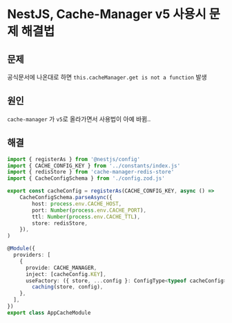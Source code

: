 
# NestJS, Cache-Manager v5 사용시 문제 해결법

## 문제

공식문서에 나온대로 하면 `this.cacheManager.get is not a function` 발생

## 원인

`cache-manager` 가 `v5`로 올라가면서 사용법이 아예 바뀜..

## 해결

```typescript
import { registerAs } from '@nestjs/config'
import { CACHE_CONFIG_KEY } from '../constants/index.js'
import { redisStore } from 'cache-manager-redis-store'
import { CacheConfigSchema } from './config.zod.js'

export const cacheConfig = registerAs(CACHE_CONFIG_KEY, async () =>
	CacheConfigSchema.parseAsync({
		host: process.env.CACHE_HOST,
		port: Number(process.env.CACHE_PORT),
		ttl: Number(process.env.CACHE_TTL),
		store: redisStore,
	}),
)

@Module({
  providers: [
    {
      provide: CACHE_MANAGER,
      inject: [cacheConfig.KEY],
      useFactory: ({ store, ...config }: ConfigType<typeof cacheConfig>) =>
        caching(store, config),
    },
  ],
})
export class AppCacheModule
```
